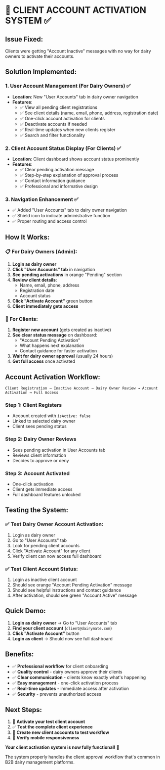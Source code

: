 # 🔧 **CLIENT ACCOUNT ACTIVATION SYSTEM** ✅

## **Issue Fixed:**
Clients were getting "Account Inactive" messages with no way for dairy owners to activate their accounts.

## **Solution Implemented:**

### **1. User Account Management (For Dairy Owners) ✅**
- **Location**: New "User Accounts" tab in dairy owner navigation
- **Features**:
  - ✅ View all pending client registrations
  - ✅ See client details (name, email, phone, address, registration date)
  - ✅ One-click account activation for clients
  - ✅ Deactivate accounts if needed
  - ✅ Real-time updates when new clients register
  - ✅ Search and filter functionality

### **2. Client Account Status Display (For Clients) ✅**
- **Location**: Client dashboard shows account status prominently
- **Features**:
  - ✅ Clear pending activation message
  - ✅ Step-by-step explanation of approval process
  - ✅ Contact information guidance
  - ✅ Professional and informative design

### **3. Navigation Enhancement ✅**
- ✅ Added "User Accounts" tab to dairy owner navigation
- ✅ Shield icon to indicate administrative function
- ✅ Proper routing and access control

## **How It Works:**

### **📋 For Dairy Owners (Admin):**
1. **Login as dairy owner**
2. **Click "User Accounts" tab** in navigation
3. **See pending activations** in orange "Pending" section
4. **Review client details**:
   - Name, email, phone, address
   - Registration date
   - Account status
5. **Click "Activate Account"** green button
6. **Client immediately gets access**

### **👤 For Clients:**
1. **Register new account** (gets created as inactive)
2. **See clear status message** on dashboard:
   - "Account Pending Activation"
   - What happens next explanation
   - Contact guidance for faster activation
3. **Wait for dairy owner approval** (usually 24 hours)
4. **Get full access** once activated

## **Account Activation Workflow:**

```
Client Registration → Inactive Account → Dairy Owner Review → Account Activation → Full Access
```

### **Step 1: Client Registers**
- Account created with `isActive: false`
- Linked to selected dairy owner
- Client sees pending status

### **Step 2: Dairy Owner Reviews**
- Sees pending activation in User Accounts tab
- Reviews client information
- Decides to approve or deny

### **Step 3: Account Activated**
- One-click activation
- Client gets immediate access
- Full dashboard features unlocked

## **Testing the System:**

### **✅ Test Dairy Owner Account Activation:**
1. Login as dairy owner
2. Go to "User Accounts" tab
3. Look for pending client accounts
4. Click "Activate Account" for any client
5. Verify client can now access full dashboard

### **✅ Test Client Account Status:**
1. Login as inactive client account
2. Should see orange "Account Pending Activation" message
3. Should see helpful instructions and contact guidance
4. After activation, should see green "Account Active" message

## **Quick Demo:**
1. **Login as dairy owner** → Go to "User Accounts" tab
2. **Find your client account** (`client@dairymate.com`)  
3. **Click "Activate Account"** button
4. **Login as client** → Should now see full dashboard

## **Benefits:**
- ✅ **Professional workflow** for client onboarding
- ✅ **Quality control** - dairy owners approve their clients
- ✅ **Clear communication** - clients know exactly what's happening
- ✅ **Easy management** - one-click activation process
- ✅ **Real-time updates** - immediate access after activation
- ✅ **Security** - prevents unauthorized access

## **Next Steps:**
1. 🔧 **Activate your test client account**
2. ✅ **Test the complete client experience**
3. 🧪 **Create new client accounts to test workflow**
4. 📱 **Verify mobile responsiveness**

**Your client activation system is now fully functional!** 🎉

The system properly handles the client approval workflow that's common in B2B dairy management platforms.